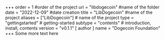 +++
order = 1 #order of the project
uri = "libdogecoin" #name of the folder
date = "2022-12-09" #date creation
title = "LibDogecoin" #name of the project
aliases = ["LibDogecoin"] # name of the project
type = "gettingstarted" # getting-started
subtype = "contents" # introduction, install, contents
version = "v0.1.1"
[ author ]
  name = "Dogecoin Foundation"
+++
Some more text here